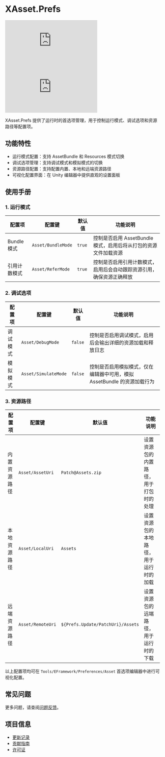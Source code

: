 # XAsset.Prefs

[![Version](https://img.shields.io/npm/v/org.eframework.u3d.res)](https://www.npmjs.com/package/org.eframework.u3d.res)
[![Downloads](https://img.shields.io/npm/dm/org.eframework.u3d.res)](https://www.npmjs.com/package/org.eframework.u3d.res)

XAsset.Prefs 提供了运行时的首选项管理，用于控制运行模式、调试选项和资源路径等配置项。

## 功能特性

- 运行模式配置：支持 AssetBundle 和 Resources 模式切换
- 调试选项管理：支持调试模式和模拟模式的切换
- 资源路径配置：支持配置内置、本地和远端资源路径
- 可视化配置界面：在 Unity 编辑器中提供直观的设置面板

## 使用手册

### 1. 运行模式

| 配置项 | 配置键 | 默认值 | 功能说明 |
|--------|--------|--------|----------|
| Bundle 模式 | `Asset/BundleMode` | `true` | 控制是否启用 AssetBundle 模式，启用后将从打包的资源文件加载资源 |
| 引用计数模式 | `Asset/ReferMode` | `true` | 控制是否启用引用计数模式，启用后会自动跟踪资源引用，确保资源正确释放 |

### 2. 调试选项

| 配置项 | 配置键 | 默认值 | 功能说明 |
|--------|--------|--------|----------|
| 调试模式 | `Asset/DebugMode` | `false` | 控制是否启用调试模式，启用后会输出详细的资源加载和释放日志 |
| 模拟模式 | `Asset/SimulateMode` | `false` | 控制是否启用模拟模式，仅在编辑器中可用，模拟 AssetBundle 的资源加载行为 |

### 3. 资源路径

| 配置项 | 配置键 | 默认值 | 功能说明 |
|--------|--------|--------|----------|
| 内置资源路径 | `Asset/AssetUri` | `Patch@Assets.zip` | 设置资源包的内置路径，用于打包时的处理 |
| 本地资源路径 | `Asset/LocalUri` | `Assets` | 设置资源包的本地路径，用于运行时的加载 |
| 远端资源路径 | `Asset/RemoteUri` | `${Prefs.Update/PatchUri}/Assets` | 设置资源包的远端路径，用于运行时的下载 |

以上配置项均可在 `Tools/EFramework/Preferences/Asset` 首选项编辑器中进行可视化配置。

## 常见问题

更多问题，请查阅[问题反馈](../CONTRIBUTING.md#问题反馈)。

## 项目信息

- [更新记录](../CHANGELOG.md)
- [贡献指南](../CONTRIBUTING.md)
- [许可证](../LICENSE.md)